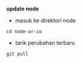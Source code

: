 **update node**

* masuk ke direktori node
```
cd node-ar-io
```
* tarik perubahan terbaru
```
git pull
```

